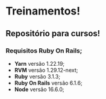 # Treinamentos!
## Repositório para cursos!

### Requisitos Ruby On Rails;
* **Yarn** versão 1.22.19;
* **RVM** versão 1.29.12-next;
* **Ruby** versão 3.1.3;
* **Ruby On Rails** versão 6.1.6;
* **Node** versão 16.6.0;